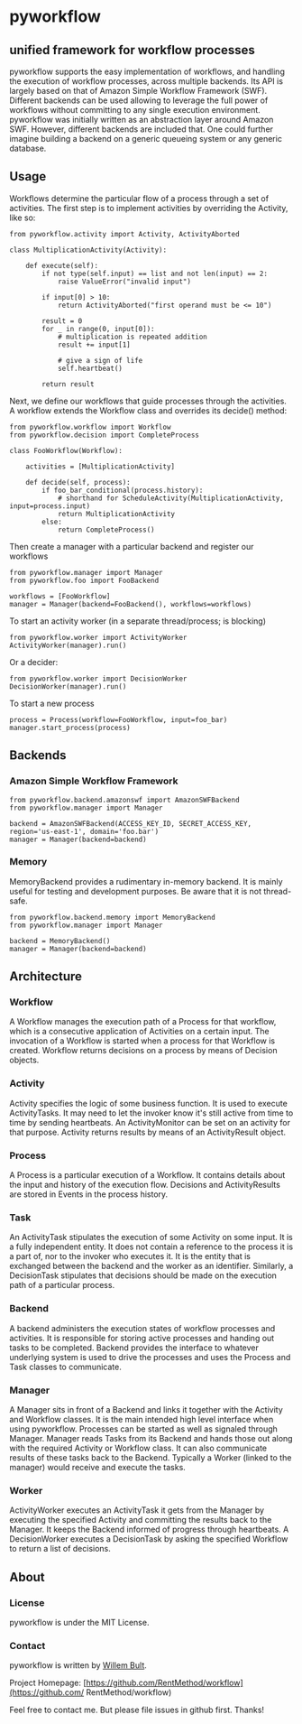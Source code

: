 # pyworkflow

## unified framework for workflow processes

pyworkflow supports the easy implementation of workflows, and handling the
execution of workflow processes, across multiple backends. Its API is largely
based on that of Amazon Simple Workflow Framework (SWF). Different backends
can be used allowing to leverage the full power of workflows without
committing to any single execution environment. pyworkflow was initially
written as an abstraction layer around Amazon SWF. However, different backends
are included that. One could further imagine building a backend on a generic
queueing system or any generic database.

## Usage

Workflows determine the particular flow of a process through a set of
activities. The first step is to implement activities by overriding the
Activity, like so:

````
from pyworkflow.activity import Activity, ActivityAborted

class MultiplicationActivity(Activity):

	def execute(self):
		if not type(self.input) == list and not len(input) == 2:
			raise ValueError("invalid input")

		if input[0] > 10:
			return ActivityAborted("first operand must be <= 10")

		result = 0
		for _ in range(0, input[0]):
			# multiplication is repeated addition
			result += input[1]

			# give a sign of life
			self.heartbeat()

		return result
````

Next, we define our workflows that guide processes through the activities. A
workflow extends the Workflow class and overrides its decide() method:

````
from pyworkflow.workflow import Workflow
from pyworkflow.decision import CompleteProcess

class FooWorkflow(Workflow):

	activities = [MultiplicationActivity]

	def decide(self, process):
		if foo_bar_conditional(process.history):
			# shorthand for ScheduleActivity(MultiplicationActivity, input=process.input)
			return MultiplicationActivity
		else:
			return CompleteProcess()
````

Then create a manager with a particular backend and register our workflows

````
from pyworkflow.manager import Manager
from pyworkflow.foo import FooBackend

workflows = [FooWorkflow]
manager = Manager(backend=FooBackend(), workflows=workflows)
````

To start an activity worker (in a separate thread/process; is blocking)
````
from pyworkflow.worker import ActivityWorker
ActivityWorker(manager).run()
````

Or a decider:
````
from pyworkflow.worker import DecisionWorker
DecisionWorker(manager).run()
````

To start a new process
````
process = Process(workflow=FooWorkflow, input=foo_bar)
manager.start_process(process)
````

## Backends

### Amazon Simple Workflow Framework

````
from pyworkflow.backend.amazonswf import AmazonSWFBackend
from pyworkflow.manager import Manager

backend = AmazonSWFBackend(ACCESS_KEY_ID, SECRET_ACCESS_KEY, region='us-east-1', domain='foo.bar')
manager = Manager(backend=backend)
````

### Memory

MemoryBackend provides a rudimentary in-memory backend. It is mainly useful
for testing and development purposes. Be aware that it is not thread-safe.

````
from pyworkflow.backend.memory import MemoryBackend
from pyworkflow.manager import Manager

backend = MemoryBackend()
manager = Manager(backend=backend)
````

## Architecture

### Workflow

A Workflow manages the execution path of a Process for that workflow, which is a
consecutive application of Activities on a certain input. The invocation of a
Workflow is started when a process for that Workflow is created. Workflow
returns decisions on a process by means of Decision objects.

### Activity

Activity specifies the logic of some business function. It is used to execute
ActivityTasks. It may need to let the invoker know it's still active from time
to time by sending heartbeats. An ActivityMonitor can be set on an activity for
that purpose. Activity returns results by means of an ActivityResult object.

### Process

A Process is a particular execution of a Workflow. It contains details about the
input and history of the execution flow. Decisions and ActivityResults are
stored in Events in the process history.

### Task

An ActivityTask stipulates the execution of some Activity on some input. It is a
fully independent entity. It does not contain a reference to the process it is a
part of, nor to the invoker who executes it. It is the entity that is exchanged
between the backend and the worker as an identifier. Similarly, a DecisionTask
stipulates that decisions should be made on the execution path of a particular
process.

### Backend

A backend administers the execution states of workflow processes and activities.
It is responsible for storing active processes and handing out tasks to be
completed. Backend provides the interface to whatever underlying system is used
to drive the processes and uses the Process and Task classes to communicate.

### Manager

A Manager sits in front of a Backend and links it together with the Activity and
Workflow classes. It is the main intended high level interface when using
pyworkflow. Processes can be started as well as signaled through Manager.
Manager reads Tasks from its Backend and hands those out along with the required
Activity or Workflow class. It can also communicate results of these tasks back
to the Backend. Typically a Worker (linked to the manager) would receive and
execute the tasks.

### Worker

ActivityWorker executes an ActivityTask it gets from the Manager by executing
the specified Activity and committing the results back to the Manager. It keeps
the Backend informed of progress through heartbeats. A DecisionWorker executes a
DecisionTask by asking the specified Workflow to return a list of decisions.


## About

### License

pyworkflow is under the MIT License.

### Contact

pyworkflow is written by [Willem Bult](https://github.com/willembult).

Project Homepage: [https://github.com/RentMethod/workflow](https://github.com/
RentMethod/workflow)

Feel free to contact me. But please file issues in github first. Thanks!
